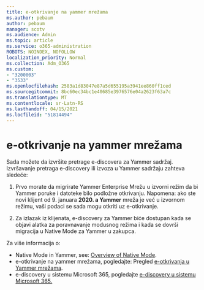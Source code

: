 ```yaml
---
title: e-otkrivanje na yammer mrežama
ms.author: pebaum
author: pebaum
manager: scotv
ms.audience: Admin
ms.topic: article
ms.service: o365-administration
ROBOTS: NOINDEX, NOFOLLOW
localization_priority: Normal
ms.collection: Adm_O365
ms.custom:
- "3200003"
- "3533"
ms.openlocfilehash: 2583a1d83047e87a5d655195a3941ee860ff1ced
ms.sourcegitcommit: 8bc60ec34bc1e40685e3976576e04a2623f63a7c
ms.translationtype: MT
ms.contentlocale: sr-Latn-RS
ms.lasthandoff: 04/15/2021
ms.locfileid: "51814494"
---
```

# <a name="ediscovery-in-yammer-networks"></a>e-otkrivanje na yammer mrežama

Sada možete da izvršite pretrage e-discovera za Yammer sadržaj.  Izvršavanje pretraga e-discovery ili izvoza u Yammer sadržaju zahteva sledeće:

1. Prvo morate da migrirate Yammer Enterprise Mrežu u izvorni režim da bi Yammer poruke i datoteke bilo podložne otkrivanju. Napomena: ako ste novi klijent od 9. januara **2020. a Yammer** mreža je već u izvornom režimu, vaši podaci se sada mogu otkriti uz e-otkrivanje.

2. Za izlazak iz klijenata, e-discovery za Yammer biće dostupan kada se objavi alatka za poravnavanje modusnog režima i kada se dovrši migracija u Native Mode za Yammer u zakupca.

Za više informacija o:

- Native Mode in Yammer, see: [Overview of Native Mode](https://docs.microsoft.com/yammer/configure-your-yammer-network/overview-native-mode).
- e-otkrivanje na yammer mrežama, pogledajte: Pregled [e-otkrivanja u Yammer mrežama](https://docs.microsoft.com/yammer/manage-security-and-compliance/overview-of-ediscovery).
- e-discovery u sistemu Microsoft 365, pogledajte [e-discovery u sistemu Microsoft 365.](https://docs.microsoft.com/microsoft-365/compliance/ediscovery)
